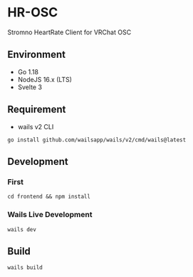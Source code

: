 # HR-OSC
Stromno HeartRate Client for VRChat OSC

## Environment
* Go 1.18
* NodeJS 16.x (LTS)
* Svelte 3

## Requirement
* wails v2 CLI
```shell
go install github.com/wailsapp/wails/v2/cmd/wails@latest
```

## Development
### First
```shell
cd frontend && npm install
```
### Wails Live Development
```shell
wails dev
```

## Build
```shell
wails build
```
